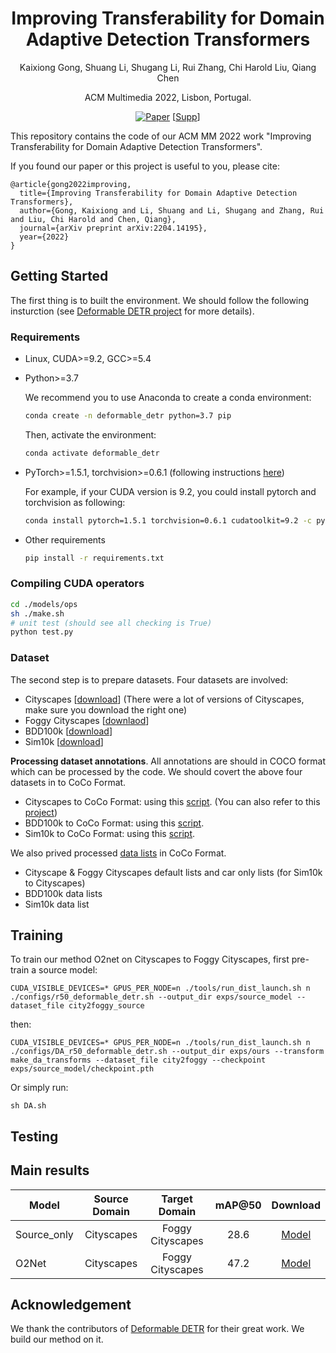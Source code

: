<div align="center">

# Improving Transferability for Domain Adaptive Detection Transformers
  
  Kaixiong Gong, Shuang Li, Shugang Li, Rui Zhang, Chi Harold Liu, Qiang Chen
  
  ACM Multimedia 2022, Lisbon, Portugal.
  
  [![Paper](https://img.shields.io/badge/paper-arxiv.2208.01195-B31B1B.svg)](https://arxiv.org/abs/2204.14195) [[Supp](https://github.com/BIT-DA/O2net/blob/main/O2Net_supp.pdf)]
  
</div>

This repository contains the code of our ACM MM 2022 work "Improving Transferability for Domain Adaptive Detection Transformers".

If you found our paper or this project is useful to you, please cite:

```
@article{gong2022improving,
  title={Improving Transferability for Domain Adaptive Detection Transformers},
  author={Gong, Kaixiong and Li, Shuang and Li, Shugang and Zhang, Rui and Liu, Chi Harold and Chen, Qiang},
  journal={arXiv preprint arXiv:2204.14195},
  year={2022}
}
```

## Getting Started

The first thing is to built the environment. We should follow the following insturction (see [Deformable DETR project](https://github.com/fundamentalvision/Deformable-DETR#installation) for more details). 

### Requirements

* Linux, CUDA>=9.2, GCC>=5.4
  
* Python>=3.7

    We recommend you to use Anaconda to create a conda environment:
    ```bash
    conda create -n deformable_detr python=3.7 pip
    ```
    Then, activate the environment:
    ```bash
    conda activate deformable_detr
    ```
  
* PyTorch>=1.5.1, torchvision>=0.6.1 (following instructions [here](https://pytorch.org/))

    For example, if your CUDA version is 9.2, you could install pytorch and torchvision as following:
    ```bash
    conda install pytorch=1.5.1 torchvision=0.6.1 cudatoolkit=9.2 -c pytorch
    ```
  
* Other requirements
    ```bash
    pip install -r requirements.txt
    ```

### Compiling CUDA operators
```bash
cd ./models/ops
sh ./make.sh
# unit test (should see all checking is True)
python test.py
```

### Dataset

The second step is to prepare datasets. Four datasets are involved:

- Cityscapes [[download](https://www.cityscapes-dataset.com/downloads/)] (There were a lot of versions of Cityscapes, make sure you download the right one)
- Foggy Cityscapes [[downlaod](https://www.cityscapes-dataset.com/downloads/)]
- BDD100k [[download](https://doc.bdd100k.com/download.html#k-images)]
- Sim10k [[download](https://fcav.engin.umich.edu/projects/driving-in-the-matrix)]

**Processing dataset annotations**. All annotations are should in COCO format which can be processed by the code. We should covert the above four datasets in to CoCo Format.

- Cityscapes to CoCo Format: using this [script](https://github.com/BIT-DA/O2net/blob/main/dataset_util/city2coco.py). (You can also refer to this [project](https://github.com/facebookresearch/maskrcnn-benchmark/tree/main/maskrcnn_benchmark/data#creating-symlinks-for-cityscapes))
- BDD100k to CoCo Format: using this [script](https://github.com/BIT-DA/O2net/blob/main/dataset_util/bdd2coco.py).
- Sim10k to CoCo Format: using this [script](https://github.com/BIT-DA/O2net/blob/main/dataset_util/sim2coco.py).

We also prived processed [data lists](https://drive.google.com/drive/folders/1aqneAxjGH0hfx9cBpBll0vDycfnHaR1w?usp=sharing) in CoCo Format.
- Cityscape \& Foggy Cityscapes default lists and car only lists (for Sim10k to Cityscapes)
- BDD100k data lists
- Sim10k data list

## Training

To train our method O2net on Cityscapes to Foggy Cityscapes, first pre-train a source model:

```
CUDA_VISIBLE_DEVICES=* GPUS_PER_NODE=n ./tools/run_dist_launch.sh n ./configs/r50_deformable_detr.sh --output_dir exps/source_model --dataset_file city2foggy_source
```

then:

```
CUDA_VISIBLE_DEVICES=* GPUS_PER_NODE=n ./tools/run_dist_launch.sh n ./configs/DA_r50_deformable_detr.sh --output_dir exps/ours --transform make_da_transforms --dataset_file city2foggy --checkpoint exps/source_model/checkpoint.pth
```

Or simply run:

```
sh DA.sh
```

## Testing

## Main results

|   Model   | Source Domain| Target Domain | mAP@50 |  Download    |
| --------- |:--------:|:-----------:|:-------------:|:-------------:|
| Source_only| Cityscapes  | Foggy Cityscapes |  28.6   | [Model](https://drive.google.com/file/d/1OD1y3j97fJgITvkqozJpDRyEtxuBKvU4/view?usp=sharing) |
| O2Net | Cityscapes  | Foggy Cityscapes | 47.2 | [Model](https://drive.google.com/file/d/1hv_w_hJF_rVgm77IO2Ct2JVi1Z4UfryD/view?usp=sharing) |

## Acknowledgement

We thank the contributors of [Deformable DETR](https://github.com/fundamentalvision/Deformable-DETR#installation) for their great work. We build our method on it.



